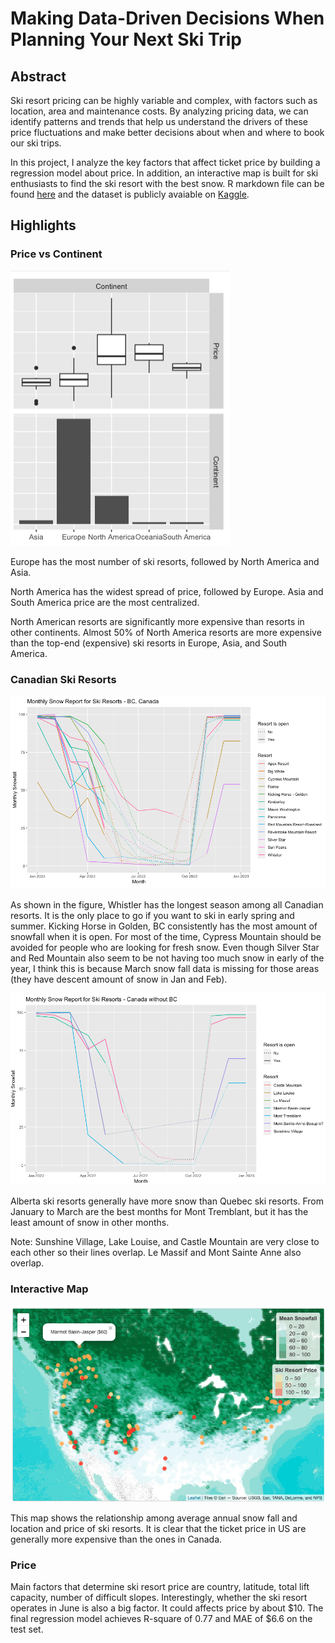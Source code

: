 # Making Data-Driven Decisions When Planning Your Next Ski Trip

## Abstract

Ski resort pricing can be highly variable and complex, with factors such as location, area and maintenance costs. By analyzing pricing data, we can identify patterns and trends that help us understand the drivers of these price fluctuations and make better decisions about when and where to book our ski trips. 

In this project, I analyze the key factors that affect ticket price by building a regression model about price. In addition, an interactive map is built for ski enthusiasts to find the ski resort with the best snow. R markdown file can be found [here](./final_project_ski_resorts.Rmd) and the dataset is publicly avaiable on [Kaggle](https://www.kaggle.com/datasets/ulrikthygepedersen/ski-resorts?select=resorts.csv).

## Highlights

### Price vs Continent

![price_continent](Figs/price_continent.png)

Europe has the most number of ski resorts, followed by North America and Asia.

North America has the widest spread of price, followed by Europe. Asia and South America price are the most centralized.

North American resorts are significantly more expensive than resorts in other continents. Almost 50% of North America resorts are more expensive than the top-end (expensive) ski resorts in Europe, Asia, and South America.

### Canadian Ski Resorts

![BC_snow](Figs/BC_snow.png)

As shown in the figure, Whistler has the longest season among all Canadian resorts. It is the only place to go if you want to ski in early spring and summer. Kicking Horse in Golden, BC consistently has the most amount of snowfall when it is open. For most of the time, Cypress Mountain should be avoided for people who are looking for fresh snow. Even though Silver Star and Red Mountain also seem to be not having too much snow in early of the year, I think this is because March snow fall data is missing for those areas (they have descent amount of snow in Jan and Feb).

![other_snow](Figs/other_snow.png)

Alberta ski resorts generally have more snow than Quebec ski resorts. From January to March are the best months for Mont Tremblant, but it has the least amount of snow in other months.

Note: Sunshine Village, Lake Louise, and Castle Mountain are very close to each other so their lines overlap. Le Massif and Mont Sainte Anne also overlap.

### Interactive Map

![map](Figs/map.png)

This map shows the relationship among average annual snow fall and location and price of ski resorts. It is clear that the ticket price in US are generally more expensive than the ones in Canada.

### Price

Main factors that determine ski resort price are country, latitude, total lift capacity, number of difficult slopes. Interestingly, whether the ski resort operates in June is also a big factor. It could affects price by about $10. The final regression model achieves R-square of 0.77 and MAE of $6.6 on the test set.
